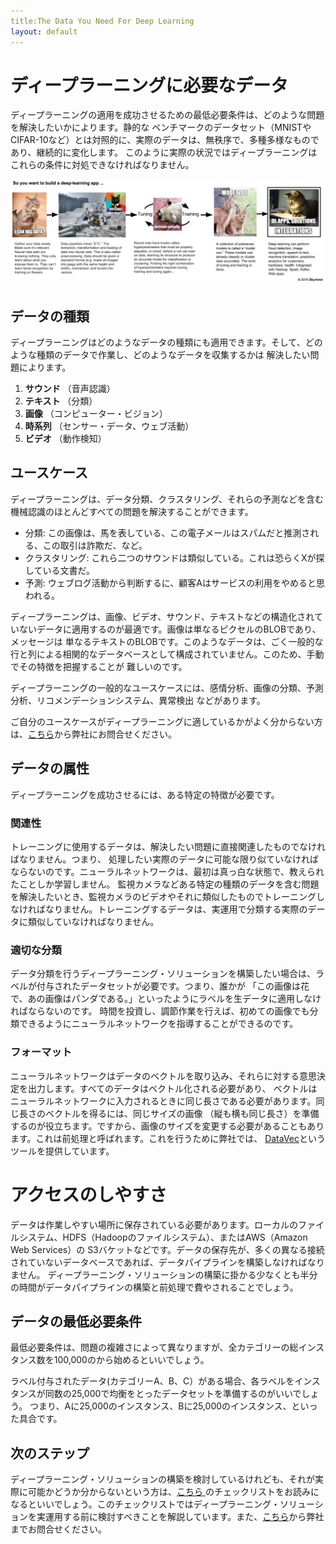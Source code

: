 ```yaml
---
title:The Data You Need For Deep Learning
layout: default
---
```


# ディープラーニングに必要なデータ

ディープラーニングの適用を成功させるための最低必要条件は、どのような問題を解決したいかによります。静的な 
ベンチマークのデータセット（MNISTやCIFAR-10など）とは対照的に、実際のデータは、無秩序で、多種多様なものであり、継続的に変化します。 
このように実際の状況ではディープラーニングはこれらの条件に対処できなければなりません。 

![Alt text](./img/dl-workflow-cats.png) 

## データの種類

ディープラーニングはどのようなデータの種類にも適用できます。そして、どのような種類のデータで作業し、どのようなデータを収集するかは 
解決したい問題によります。 


1. **サウンド** （音声認識）
2. **テキスト** （分類）
3. **画像** （コンピューター・ビジョン）
4. **時系列** （センサー・データ、ウェブ活動）
5. **ビデオ** （動作検知）

## ユースケース

ディープラーニングは、データ分類、クラスタリング、それらの予測などを含む機械認識のほとんどすべての問題を解決することができます。


* 分類: この画像は、馬を表している、この電子メールはスパムだと推測される、この取引は詐欺だ、など。
* クラスタリング: これら二つのサウンドは類似している。これは恐らくXが探している文書だ。
* 予測: ウェブログ活動から判断するに、顧客Aはサービスの利用をやめると思われる。

ディープラーニングは、画像、ビデオ、サウンド、テキストなどの構造化されていないデータに適用するのが最適です。画像は単なるピクセルのBLOBであり、メッセージは 
単なるテキストのBLOBです。このようなデータは、ごく一般的な行と列による相関的なデータベースとして構成されていません。このため、手動でその特徴を把握することが 
難しいのです。 

ディープラーニングの一般的なユースケースには、感情分析、画像の分類、予測分析、リコメンデーションシステム、異常検出 
などがあります。 

ご自分のユースケースがディープラーニングに適しているかがよく分からない方は、[こちら](https://skymind.io/contact)から弊社にお問合せください。

## データの属性

ディープラーニングを成功させるには、ある特定の特徴が必要です。

### 関連性

トレーニングに使用するデータは、解決したい問題に直接関連したものでなければなりません。つまり、 
処理したい実際のデータに可能な限り似ていなければならないのです。ニューラルネットワークは、最初は真っ白な状態で、教えられたことしか学習しません。 
監視カメラなどある特定の種類のデータを含む問題を解決したいとき、監視カメラのビデオやそれに類似したものでトレーニングしなければなりません。トレーニングするデータは、実運用で分類する実際のデータに類似していなければなりません。

### 適切な分類

データ分類を行うディープラーニング・ソリューションを構築したい場合は、ラベルが付与されたデータセットが必要です。つまり、誰かが 
「この画像は花で、あの画像はパンダである。」といったようにラベルを生データに適用しなければならないのです。 
時間を投資し、調節作業を行えば、初めての画像でも分類できるようにニューラルネットワークを指導することができるのです。

### フォーマット

ニューラルネットワークはデータのベクトルを取り込み、それらに対する意思決定を出力します。すべてのデータはベクトル化される必要があり、 
ベクトルはニューラルネットワークに入力されるときに同じ長さである必要があります。同じ長さのベクトルを得るには、同じサイズの画像 
（縦も横も同じ長さ）を準備するのが役立ちます。ですから、画像のサイズを変更する必要があることもあります。これは前処理と呼ばれます。これを行うために弊社では、 
[DataVec](http://deeplearning4j.org/datavec)というツールを提供しています。

# アクセスのしやすさ

データは作業しやすい場所に保存されている必要があります。ローカルのファイルシステム、HDFS（Hadoopのファイルシステム）、またはAWS（Amazon Web Services）の 
S3バケットなどです。データの保存先が、多くの異なる接続されていないデータベースであれば、データパイプラインを構築しなければなりません。 
ディープラーニング・ソリューションの構築に掛かる少なくとも半分の時間がデータパイプラインの構築と前処理で費やされることでしょう。 

## データの最低必要条件

最低必要条件は、問題の複雑さによって異なりますが、全カテゴリーの総インスタンス数を100,000のから始めるといいでしょう。

ラベル付与されたデータ(カテゴリーA、B、C）がある場合、各ラベルをインスタンスが同数の25,000で均衡をとったデータセットを準備するのがいいでしょう。 
つまり、Aに25,000のインスタンス、Bに25,000のインスタンス、といった具合です。

## 次のステップ

ディープラーニング・ソリューションの構築を検討しているけれども、それが実際に可能かどうか分からないという方は、[こちら 
](http://deeplearning4j.org/questions)のチェックリストをお読みになるといいでしょう。このチェックリストではディープラーニング・ソリューションを実運用する前に検討すべきことを解説しています。また、[こちら](https://skymind.io/contact)から弊社までお問合せください。 
 
